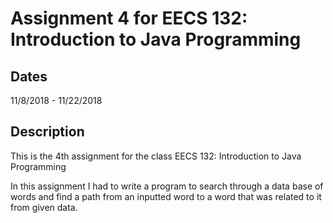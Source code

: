 # Assignment 4 for EECS 132: Introduction to Java Programming
## Dates
11/8/2018 - 11/22/2018
## Description
This is the 4th assignment for the class EECS 132: Introduction to Java Programming

In this assignment I had to write a program to search through a data base of words and find a path from an inputted word to a word that was related to it from given data.

